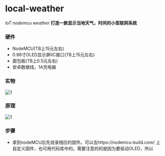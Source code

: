 # local-weather
_IoT nodemcu weather_
**打造一款显示当地天气，时间的小型联网系统**
### 硬件
+ NodeMCU(TB上15元左右)
+ 0.96寸OLED显示屏IIC接口(TB上15元左右)
+ 面包板(TB上0.5元左右)
+ 安卓数据线，1A充电器
### 实物
![1](http://yujiangong.com/img/w.jpg)
### 原理
![1](http://yujiangong.com/img/flow.png)


### 步骤
+ 拿到nodeMCU后先烧录相应的固件。可以去https://nodemcu-build.com/ 上自定义固件，也可用代码库中的。需要注意的的是因为要驱动OLED，所以
